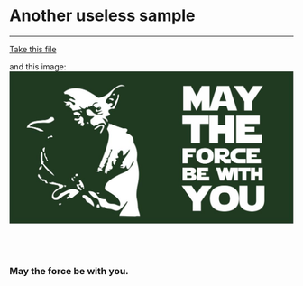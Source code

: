 # Another useless sample

<hr>

[Take this file](files/the_way.pdf)

and this image:   
![may_the_force](images/may_the_force.jpg)

<br><br>

### May the force be with you.
